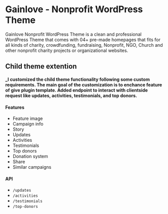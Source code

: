 # Gainlove - Nonprofit WordPress Theme

Gainlove Nonprofit WordPress Theme is a  clean and professional WordPress Theme that comes with 04+ pre-made homepages that fits for all kinds of charity, crowdfunding, fundraising, Nonprofit, NGO, Church and other nonprofit charity projects or organizational websites.

## Child theme extention

#### _I customized the child theme functionality following some custom requirements. The main goal of the customization is to enchance feature of give plugin template. Added endpoint to interact with clientside request like updates, activities, testimonials, and top donors.

#### Features
- Feature image
- Campaign info
- Story
- Updates
- Activities
- Testimonials
- Top donors
- Donation system
- Share
- Similar campaigns

#### API
- `/updates`
- `/activities`
- `/testimonials`
- `/top-donors`
